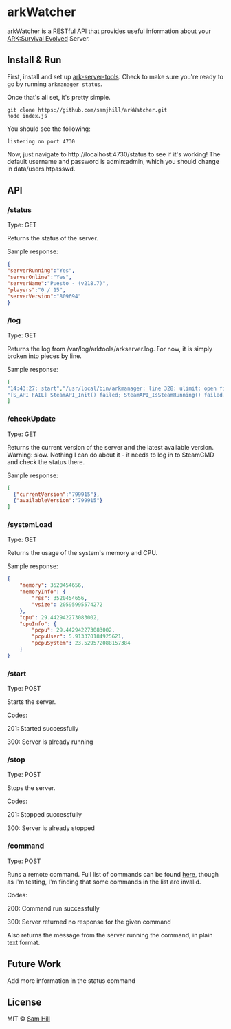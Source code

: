 # arkWatcher
arkWatcher is a RESTful API that provides useful information about your [ARK:Survival Evolved](http://store.steampowered.com/app/346110/) Server.


## Install & Run

First, install and set up [ark-server-tools](https://github.com/FezVrasta/ark-server-tools). Check to make sure you're ready to go by running `arkmanager status`. 

Once that's all set, it's pretty simple.

```shell
git clone https://github.com/samjhill/arkWatcher.git
node index.js
```

You should see the following:
```shell
listening on port 4730
```
Now, just navigate to http://localhost:4730/status to see if it's working! 
The default username and password is admin:admin, which you should change in data/users.htpasswd.


## API

### /status

Type: GET

Returns the status of the server.

Sample response:
```json
{
"serverRunning":"Yes",
"serverOnline":"Yes",
"serverName":"Puesto - (v218.7)",
"players":"0 / 15",
"serverVersion":"809694"
}
```
### /log

Type: GET

Returns the log from /var/log/arktools/arkserver.log. For now, it is simply broken into pieces by line.

Sample response:
```json
[
"14:43:27: start","/usr/local/bin/arkmanager: line 328: ulimit: open files: cannot modify limit: Operation not permitted",
"[S_API FAIL] SteamAPI_Init() failed; SteamAPI_IsSteamRunning() failed."
]
```

### /checkUpdate

Type: GET

Returns the current version of the server and the latest available version.
Warning: slow. Nothing I can do about it - it needs to log in to SteamCMD and check the status there.

Sample response:
```json
[
  {"currentVersion":"799915"},
  {"availableVersion":"799915"}
]
```

### /systemLoad

Type: GET

Returns the usage of the system's memory and CPU.

Sample response:
```json
{
    "memory": 3520454656,
    "memoryInfo": {
        "rss": 3520454656,
        "vsize": 20595995574272
    },
    "cpu": 29.442942273083002,
    "cpuInfo": {
        "pcpu": 29.442942273083002,
        "pcpuUser": 5.913370184925621,
        "pcpuSystem": 23.529572088157384
    }
}
```

### /start

Type: POST

Starts the server.

Codes:

201: Started successfully

300: Server is already running


### /stop

Type: POST

Stops the server.

Codes:

201: Stopped successfully

300: Server is already stopped


### /command

Type: POST

Runs a remote command. Full list of commands can be found [here](http://steamcommunity.com/sharedfiles/filedetails/?id=454529617&searchtext=admin), though as I'm testing, I'm finding that some commands in the list are invalid. 

Codes:

200: Command run successfully

300: Server returned no response for the given command

Also returns the message from the server running the command, in plain text format.



## Future Work
Add more information in the status command


## License

MIT © [Sam Hill](https://github.com/samjhill)
